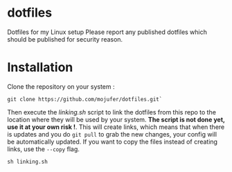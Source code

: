 # dotfiles
Dotfiles for my Linux setup
Please report any published dotfiles which should be published for security reason.


# Installation
Clone the repository on your system : 
```
git clone https://github.com/mojufer/dotfiles.git`
```

Then execute the *linking.sh* script to link the dotfiles from this repo to the location where they will be used by your system. **The script is not done yet, use it at your own risk !**.
This will create links, which means that when there is updates and you do ```git pull``` to grab the new changes, your config will be automatically updated. If you want to copy the files instead of creating links, use the ```--copy``` flag.
```
sh linking.sh
```
